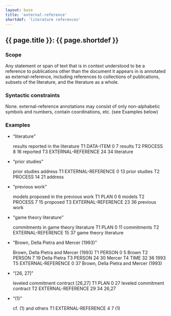 ```yaml
---
layout: base
title: 'external-reference'
shortdef: 'literature references'
---
```


## <a class="span" nolink>{{ page.title }}</a>: {{ page.shortdef }}


### Scope

Any statement or span of text that is in context understood to be a
reference to publications other than the document it appears in is
annotated as <a class="span" nolink>external-reference</a>, including
references to collections of publications, subsets of the literature,
and the literature as a whole.


### Syntactic constraints

None. <a class="span" nolink>external-reference</a> annotations may
consist of only non-alphabetic symbols and numbers, contain
coordinations, etc. (see Examples below)


### Examples

* <q>literature</q>

  <div class="ann-annotation">
  results reported in the literature
  T1 DATA-ITEM 0 7 results
  T2 PROCESS 8 16 reported
  T3 EXTERNAL-REFERENCE 24 34 literature
  </div>

* <q>prior studies</q>

  <div class="ann-annotation">
  prior studies address
  T1 EXTERNAL-REFERENCE 0 13 prior studies
  T2 PROCESS 14 21 address
  </div>

* <q>previous work</q>

  <div class="ann-annotation">
  models proposed in the previous work
  T1 PLAN 0 6 models
  T2 PROCESS 7 15 proposed
  T3 EXTERNAL-REFERENCE 23 36 previous work
  </div>

* <q>game theory literature</q>

  <div class="ann-annotation">
  commitments in game theory literature
  T1 PLAN 0 11 commitments
  T2 EXTERNAL-REFERENCE 15 37 game theory literature
  </div>

* <q>Brown, Della Pietra and Mercer (1993)</q>

  <div class="ann-annotation">
  Brown, Della Pietra and Mercer (1993)
  T1 PERSON 0 5 Brown
  T2 PERSON 7 19 Della Pietra
  T3 PERSON 24 30 Mercer
  T4 TIME 32 36 1993
  T5 EXTERNAL-REFERENCE 0 37 Brown, Della Pietra and Mercer (1993)
  </div>

* <q>[26, 27]</q>

  <div class="ann-annotation">
  leveled commitment contract [26,27]
  T1 PLAN 0 27 leveled commitment contract
  T2 EXTERNAL-REFERENCE 29 34 26,27
  </div>

* <q>(1)</q>

  <div class="ann-annotation">
  cf. (1) and others
  T1 EXTERNAL-REFERENCE 4 7 (1)
  </div>

